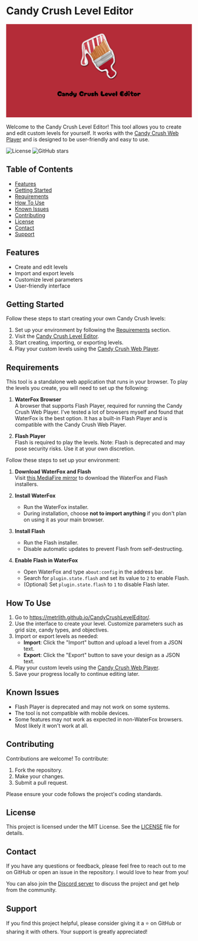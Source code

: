 # Candy Crush Level Editor

![Candy Crush Level Editor Banner](banner.png)

Welcome to the Candy Crush Level Editor! This tool allows you to create and edit custom levels for yourself. It works with the [Candy Crush Web Player](https://github.com/metrlith/CandyCrushWebPlayer) and is designed to be user-friendly and easy to use.

![License](https://img.shields.io/badge/license-MIT-blue.svg)
![GitHub stars](https://img.shields.io/github/stars/metrlith/CandyCrushLevelEditor)

## Table of Contents

- [Features](#features)
- [Getting Started](#getting-started)
- [Requirements](#requirements)
- [How To Use](#how-to-use)
- [Known Issues](#known-issues)
- [Contributing](#contributing)
- [License](#license)
- [Contact](#contact)
- [Support](#support)

## Features

- Create and edit levels
- Import and export levels
- Customize level parameters
- User-friendly interface

## Getting Started

Follow these steps to start creating your own Candy Crush levels:

1. Set up your environment by following the [Requirements](#requirements) section.
2. Visit the [Candy Crush Level Editor](https://metrlith.github.io/CandyCrushLevelEditor/).
3. Start creating, importing, or exporting levels.
4. Play your custom levels using the [Candy Crush Web Player](https://github.com/metrlith/CandyCrushWebPlayer).

## Requirements

This tool is a standalone web application that runs in your browser. To play the levels you create, you will need to set up the following:

1. **WaterFox Browser**  
   A browser that supports Flash Player, required for running the Candy Crush Web Player. I've tested a lot of browsers myself and found that WaterFox is the best option. It has a built-in Flash Player and is compatible with the Candy Crush Web Player.

2. **Flash Player**  
   Flash is required to play the levels. Note: Flash is deprecated and may pose security risks. Use it at your own discretion.

Follow these steps to set up your environment:

1. **Download WaterFox and Flash**  
   Visit [this MediaFire mirror](https://www.mediafire.com/folder/y4nh28s0yuy0o/WaterFox_%26_Flash_Installers) to download the WaterFox and Flash installers.

2. **Install WaterFox**  
   - Run the WaterFox installer.  
   - During installation, choose **not to import anything** if you don't plan on using it as your main browser.

3. **Install Flash**  
   - Run the Flash installer.  
   - Disable automatic updates to prevent Flash from self-destructing.

4. **Enable Flash in WaterFox**  
   - Open WaterFox and type `about:config` in the address bar.  
   - Search for `plugin.state.flash` and set its value to `2` to enable Flash.  
   - (Optional) Set `plugin.state.flash` to `1` to disable Flash later.

## How To Use

1. Go to <https://metrlith.github.io/CandyCrushLevelEditor/>.
2. Use the interface to create your level. Customize parameters such as grid size, candy types, and objectives.
3. Import or export levels as needed:
   - **Import**: Click the "Import" button and upload a level from a JSON text.
   - **Export**: Click the "Export" button to save your design as a JSON text.
4. Play your custom levels using the [Candy Crush Web Player](https://github.com/metrlith/CandyCrushWebPlayer).
5. Save your progress locally to continue editing later.

## Known Issues

- Flash Player is deprecated and may not work on some systems.
- The tool is not compatible with mobile devices.
- Some features may not work as expected in non-WaterFox browsers. Most likely it won't work at all.

## Contributing

Contributions are welcome! To contribute:

1. Fork the repository.
2. Make your changes.
3. Submit a pull request.

Please ensure your code follows the project's coding standards.

## License

This project is licensed under the MIT License. See the [LICENSE](LICENSE) file for details.

## Contact

If you have any questions or feedback, please feel free to reach out to me on GitHub or open an issue in the repository. I would love to hear from you!

You can also join the [Discord server](https://discord.gg/2J6q3a5) to discuss the project and get help from the community.

## Support

If you find this project helpful, please consider giving it a ⭐ on GitHub or sharing it with others. Your support is greatly appreciated!
